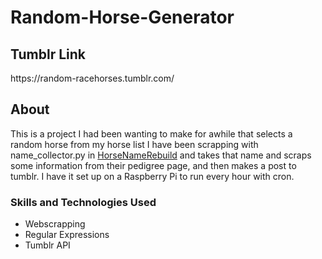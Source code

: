 # Random-Horse-Generator
<h2>Tumblr Link</h2>
https://random-racehorses.tumblr.com/

<h2>About</h2>
This is a project I had been wanting to make for awhile that selects a 
random horse from my horse list I have been scrapping with name_collector.py in <a href="https://github.com/MaxwellChappell/HorseNameRebuild">HorseNameRebuild</a>
and takes that name and scraps some information from their pedigree page, and then makes a post to tumblr. I have it set up on a Raspberry Pi to run every hour with cron.

<h3>Skills and Technologies Used</h3>
<ul>
<li>Webscrapping</li>
<li>Regular Expressions</li>
<li>Tumblr API</li>
</ul>
